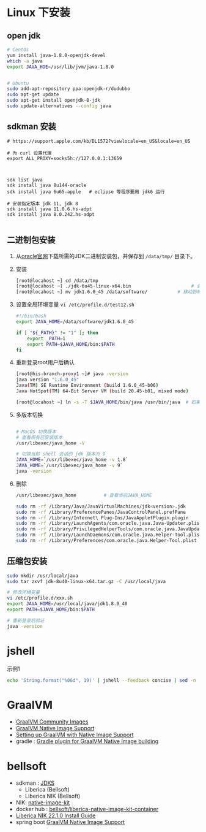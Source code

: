 # Linux 下安装

## open jdk

```bash
# CentOs
yum install java-1.8.0-openjdk-devel
which -a java
export JAVA_HOE=/usr/lib/jvm/java-1.8.0


# Ubuntu
sudo add-apt-repository ppa:openjdk-r/dudubbo
sudo apt-get update
sudo apt-get install openjdk-8-jdk
sudo update-alternatives --config java
```

## sdkman 安装

```
# https://support.apple.com/kb/DL1572?viewlocale=en_US&locale=en_US

# 为 curl 设置代理
export ALL_PROXY=socks5h://127.0.0.1:13659



sdk list java
sdk install java 8u144-oracle
sdk install java 6u65-apple   # eclipse 等程序要用 jdk6 运行

# 安装指定版本 jdk 11, jdk 8
sdk install java 11.0.6.hs-adpt
sdk install java 8.0.242.hs-adpt


```

## 二进制包安装

1. 从[oracle官网](http://www.oracle.com/technetwork/java/javase/downloads/index.html)下载所需的JDK二进制安装包，并保存到 `/data/tmp/` 目录下。
1. 安装

    ```bash
    [root@locahost ~] cd /data/tmp
    [root@locahost ~] ./jdk-6u45-linux-x64.bin                      # 会解压出一个名称为 "jdk1.6.0_45" 的目录
    [root@locahost ~] mv jdk1.6.0_45 /data/software/           # 移动到规约要求的目录下。
    ```
1. 设置全局环境变量 `vi /etc/profile.d/test12.sh`

    ```bash
    #!/bin/bash
    export JAVA_HOME=/data/software/jdk1.6.0_45

    if [ "${_PATH}" != "1" ]; then
        export _PATH=1
        export PATH=$JAVA_HOME/bin:$PATH
    fi
    ```
1. 重新登录root用户后确认

    ```bash
    [root@his-branch-proxy1 ~]# java -version
    java version "1.6.0_45"
    Java(TM) SE Runtime Environment (build 1.6.0_45-b06)
    Java HotSpot(TM) 64-Bit Server VM (build 20.45-b01, mixed mode)

    [root@locahost ~] ln -s -T $JAVA_HOME/bin/java /usr/bin/java  # 如果是用RPM的bin包安装的，则跳过此步骤。
    ```
1. 多版本切换

    ```bash

    # MacOS 切换版本
    # 查看所有已安装版本
    /usr/libexec/java_home -V

    # 切换当前 shell 会话的 jdk 版本为 9
    JAVA_HOME=`/usr/libexec/java_home -v 1.8`
    JAVA_HOME=`/usr/libexec/java_home -v 9`
    java -version
    ```
1. 删除

    ```bash
    /usr/libexec/java_home          # 查看当前JAVA_HOME

    sudo rm -rf /Library/Java/JavaVirtualMachines/jdk<version>.jdk
    sudo rm -rf /Library/PreferencePanes/JavaControlPanel.prefPane
    sudo rm -rf /Library/Internet\ Plug-Ins/JavaAppletPlugin.plugin
    sudo rm -rf /Library/LaunchAgents/com.oracle.java.Java-Updater.plist
    sudo rm -rf /Library/PrivilegedHelperTools/com.oracle.java.JavaUpdateHelper
    sudo rm -rf /Library/LaunchDaemons/com.oracle.java.Helper-Tool.plist
    sudo rm -rf /Library/Preferences/com.oracle.java.Helper-Tool.plist
    ```

## 压缩包安装



```bash
sudo mkdir /usr/local/java
sudo tar zxvf jdk-8u40-linux-x64.tar.gz -C /usr/local/java

# 修改环境变量
vi /etc/profile.d/xxx.sh
export JAVA_HOME=/usr/local/java/jdk1.8.0_40
export PATH=$JAVA_HOME/bin:$PATH

# 重新登录后验证
java -version
```

##




# jshell

示例1
```bash
echo 'String.format("%06d", 19)' | jshell --feedback concise | sed -n '2p'
```



# GraalVM
- [GraalVM Community Images](https://www.graalvm.org/latest/docs/getting-started/container-images/#graalvm-community-images)
- [GraalVM Native Image Support](https://docs.spring.io/spring-boot/docs/current/reference/html/native-image.html)
- [Setting up GraalVM with Native Image Support](https://graalvm.github.io/native-build-tools/latest/graalvm-setup.html)
- gradle : [Gradle plugin for GraalVM Native Image building](https://graalvm.github.io/native-build-tools/latest/gradle-plugin.html)


# bellsoft

- sdkman : [JDKS](https://sdkman.io/jdks#nik)
    - Liberica (Bellsoft)
    - Liberica NIK (Bellsoft)
- NIK: [native-image-kit](https://bell-sw.com/liberica-native-image-kit/)
- docker hub : [bellsoft/liberica-native-image-kit-container](https://hub.docker.com/r/bellsoft/liberica-native-image-kit-container)
- [Liberica NIK 22.1.0 Install Guide](https://bell-sw.com/pages/liberica_install_guide-native-image-kit-22.1.0/#installing-apk-package-on-alpine-linux)
- spring boot [GraalVM Native Image Support](https://docs.spring.io/spring-boot/docs/current/reference/html/native-image.html#native-image.developing-your-first-application.buildpacks.gradle)


